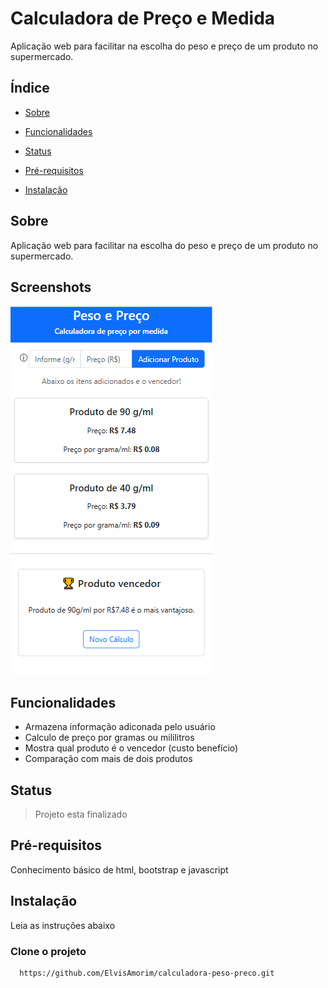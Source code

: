 
# Calculadora de Preço e Medida

Aplicação web para facilitar na escolha do peso e preço de um produto no supermercado.


## Índice
- [Sobre](#sobre)

- [Funcionalidades](#funcionalidades)

- [Status](#status)

- [Pré-requisitos](#pré-requisitos)

- [Instalação](#instalação)

## Sobre
Aplicação web para facilitar na escolha do peso e preço de um produto no supermercado.

## Screenshots

![App Screenshot](https://github.com/ElvisAmorim/calculadora-peso-preco/blob/main/print.png)


## Funcionalidades
- Armazena informação adiconada pelo usuário
- Calculo de preço por gramas ou mililitros
- Mostra qual produto é o vencedor (custo benefício)
- Comparação com mais de dois produtos


## Status
> Projeto esta finalizado


## Pré-requisitos
Conhecimento básico de html, bootstrap e javascript

## Instalação
Leia as instruções abaixo


### Clone o projeto
```bash
  https://github.com/ElvisAmorim/calculadora-peso-preco.git
```